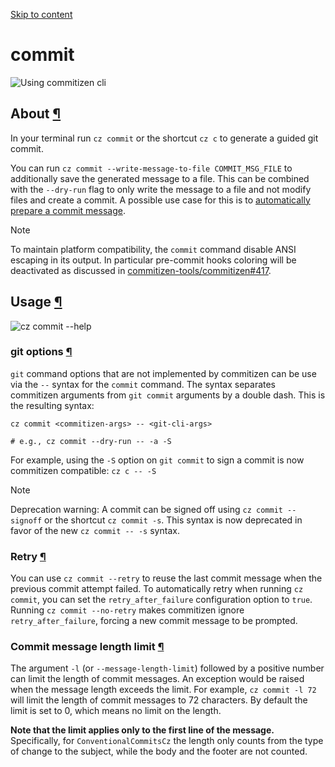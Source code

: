 [Skip to content](https://commitizen-tools.github.io/commitizen/commands/commit/#about)

# commit

![Using commitizen cli](https://commitizen-tools.github.io/commitizen/images/demo.gif)

## About [¶](https://commitizen-tools.github.io/commitizen/commands/commit/\#about "Permanent link")

In your terminal run `cz commit` or the shortcut `cz c` to generate a guided git commit.

You can run `cz commit --write-message-to-file COMMIT_MSG_FILE` to additionally save the
generated message to a file. This can be combined with the `--dry-run` flag to only
write the message to a file and not modify files and create a commit. A possible use
case for this is to [automatically prepare a commit message](https://commitizen-tools.github.io/commitizen/tutorials/auto_prepare_commit_message/).

Note

To maintain platform compatibility, the `commit` command disable ANSI escaping in its output.
In particular pre-commit hooks coloring will be deactivated as discussed in [commitizen-tools/commitizen#417](https://github.com/commitizen-tools/commitizen/issues/417).

## Usage [¶](https://commitizen-tools.github.io/commitizen/commands/commit/\#usage "Permanent link")

![cz commit --help](https://commitizen-tools.github.io/commitizen/images/cli_help/cz_commit___help.svg)

### git options [¶](https://commitizen-tools.github.io/commitizen/commands/commit/\#git-options "Permanent link")

`git` command options that are not implemented by commitizen can be use via the `--` syntax for the `commit` command.
The syntax separates commitizen arguments from `git commit` arguments by a double dash. This is the resulting syntax:

```
cz commit <commitizen-args> -- <git-cli-args>

# e.g., cz commit --dry-run -- -a -S

```

For example, using the `-S` option on `git commit` to sign a commit is now commitizen compatible: `cz c -- -S`

Note

Deprecation warning: A commit can be signed off using `cz commit --signoff` or the shortcut `cz commit -s`.
This syntax is now deprecated in favor of the new `cz commit -- -s` syntax.

### Retry [¶](https://commitizen-tools.github.io/commitizen/commands/commit/\#retry "Permanent link")

You can use `cz commit --retry` to reuse the last commit message when the previous commit attempt failed.
To automatically retry when running `cz commit`, you can set the `retry_after_failure`
configuration option to `true`. Running `cz commit --no-retry` makes commitizen ignore `retry_after_failure`, forcing
a new commit message to be prompted.

### Commit message length limit [¶](https://commitizen-tools.github.io/commitizen/commands/commit/\#commit-message-length-limit "Permanent link")

The argument `-l` (or `--message-length-limit`) followed by a positive number can limit the length of commit messages.
An exception would be raised when the message length exceeds the limit.
For example, `cz commit -l 72` will limit the length of commit messages to 72 characters.
By default the limit is set to 0, which means no limit on the length.

**Note that the limit applies only to the first line of the message.**
Specifically, for `ConventionalCommitsCz` the length only counts from the type of change to the subject,
while the body and the footer are not counted.
